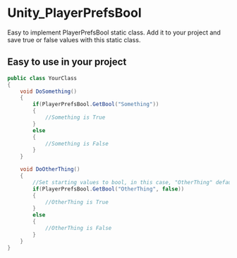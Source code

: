 # Unity_PlayerPrefsBool
Easy to implement PlayerPrefsBool static class. Add it to your project and save true or false values with this static class.


## Easy to use in your project
```C#
public class YourClass
{
    void DoSomething()
    {
        if(PlayerPrefsBool.GetBool("Something"))
        {
            //Something is True
        }
        else
        {
            //Something is False 
        }
    }

    void DoOtherThing()
    {
        //Set starting values to bool, in this case, "OtherThing" default value will be false
        if(PlayerPrefsBool.GetBool("OtherThing", false))
        {
            //OtherThing is True
        }
        else
        {
            //OtherThing is False 
        }
    }
}
```

